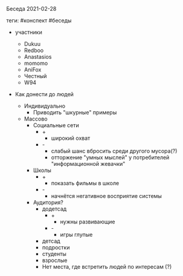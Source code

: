 Беседа 2021-02-28

теги: #конспект #беседы

- участники
  - Dukuu
  - Redboo
  - Anastasios
  - momomo
  - AniFox
  - Честный
  - W94

-   Как донести до людей
    -   Индивидуально
        -   Приводить "шкурные" примеры
    -   Массово
        -   Социальные сети
            -   \+
                -   широкий охват
            -   \-
                -   слабый шанс вбросить среди другого мусора(?)
                -   отторжение "умных мыслей" у потребителей "информационной жевачки"
        -   Школы
            -   \+
                -   показать фильмы в школе
            -   \-
                -   начнётся негативное восприятие системы
        -   Аудитория?
            -   додетсад
                -   \+
                    -   нужны развивающие
                -   \-
                    -   игры глупые
            -   детсад
            -   подростки
            -   студенты
            -   взрослые
            -   Нет места, где встретить людей по интересам (?)
